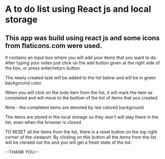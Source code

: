 # A to do list using React js and local storage


## This app was build using react js and some icons from flaticons.com were used.

It contains an input box where you will add your items that you want to do.
After typing your notes just click on the add button given at the right side of the box,
or press enter/return button.

The newly created task will be added to the list below and will be in green background color.

When you will click on the todo item from the list, it will mark the item as completed and will move to the
bottom of the list of items that you created.

Note - the completed items are denoted by red colored background.

The items are stored in the local storage so they won't will stay there in the list,
even when the browser is closed.

TO RESET all the items from the list, there is a reset button on the top right corner of the viewport. By clicking on this button all the items from the list will be cleraed out the and you will get a fresh state of the list.

--THANK YOU--

